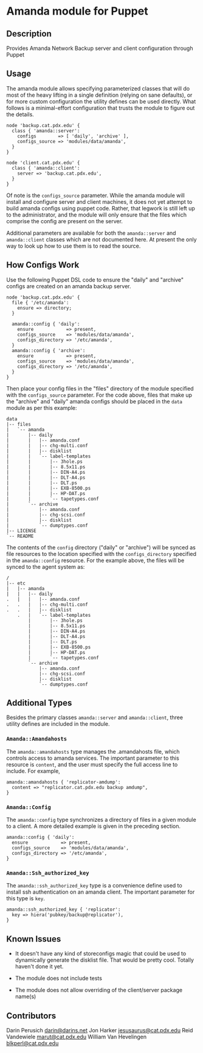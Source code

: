 # Amanda module for Puppet

## Description

Provides Amanda Network Backup server and client configuration through Puppet

## Usage

The amanda module allows specifying parameterized classes that will do most of
the heavy lifting in a single definition (relying on sane defaults), or for
more custom configuration the utility defines can be used directly. What
follows is a minimal-effort configuration that trusts the module to figure out
the details.
```puppet
node 'backup.cat.pdx.edu' {
  class { 'amanda::server':
    configs        => [ 'daily', 'archive' ],
    configs_source => 'modules/data/amanda',
  }
}

node 'client.cat.pdx.edu' {
  class { 'amanda::client':
    server => 'backup.cat.pdx.edu',
  }
}
```
Of note is the `configs_source` parameter. While the amanda module will
install and configure server and client machines, it does not yet attempt to build
amanda configs using puppet code. Rather, that legwork is still left up to the
administrator, and the module will only ensure that the files which comprise
the config are present on the server.

Additional parameters are available for both the `amanda::server` and
`amanda::client` classes which are not documented here. At present the only
way to look up how to use them is to read the source.

## How Configs Work

Use the following Puppet DSL code to ensure the "daily" and "archive" configs
are created on an amanda backup server.
```puppet
node 'backup.cat.pdx.edu' {
  file { '/etc/amanda':
    ensure => directory;
  }

  amanda::config { 'daily':
    ensure            => present,
    configs_source    => 'modules/data/amanda',
    configs_directory => '/etc/amanda',
  }
  amanda::config { 'archive':
    ensure            => present,
    configs_source    => 'modules/data/amanda',
    configs_directory => '/etc/amanda',
  }
}
```
Then place your config files in the "files" directory of the module specified
with the `configs_source` parameter. For the code above, files that make up
the "archive" and "daily" amanda configs should be placed in the `data` module
as per this example:

    data
    |-- files
    |   `-- amanda
    |       |-- daily
    |       |   |-- amanda.conf
    |       |   |-- chg-multi.conf
    |       |   |-- disklist
    |       |   `-- label-templates
    |       |       |-- 3hole.ps
    |       |       |-- 8.5x11.ps
    |       |       |-- DIN-A4.ps
    |       |       |-- DLT-A4.ps
    |       |       |-- DLT.ps
    |       |       |-- EXB-8500.ps
    |       |       |-- HP-DAT.ps
    |       |       `-- tapetypes.conf
    |       `-- archive
    |           |-- amanda.conf
    |           |-- chg-scsi.conf
    |           |-- disklist
    |           `-- dumptypes.conf
    |-- LICENSE
    `-- README

The contents of the `config` directory ("daily" or "archive") will be synced
as file resources to the location specified with the `configs_directory`
specified in the `amanda::config` resource. For the example above, the files
will be synced to the agent system as:

    /
    |-- etc
    |   |-- amanda
    |   |   |-- daily
    .   |   |   |-- amanda.conf
    .   .   |   |-- chg-multi.conf
    .   .   |   |-- disklist
        .   |   `-- label-templates
            |       |-- 3hole.ps
            |       |-- 8.5x11.ps
            |       |-- DIN-A4.ps
            |       |-- DLT-A4.ps
            |       |-- DLT.ps
            |       |-- EXB-8500.ps
            |       |-- HP-DAT.ps
            |       `-- tapetypes.conf
            `-- archive
                |-- amanda.conf
                |-- chg-scsi.conf
                |-- disklist
                `-- dumptypes.conf

## Additional Types

Besides the primary classes `amanda::server` and `amanda::client`, three utility
defines are included in the module.

### `Amanda::Amandahosts`

The `amanda::amandahosts` type manages the .amandahosts file, which controls
access to amanda services. The important parameter to this resource is
`content`, and the user must specify the full access line to include. For
example,
```puppet
amanda::amandahosts { 'replicator-amdump':
  content => "replicator.cat.pdx.edu backup amdump",
}
```
### `Amanda::Config`

The `amanda::config` type synchronizes a directory of files in a given module to
a client. A more detailed example is given in the preceding section.
```puppet
amanda::config { 'daily':
  ensure            => present,
  configs_source    => 'modules/data/amanda',
  configs_directory => '/etc/amanda',
}
```
### `Amanda::Ssh_authorized_key`

The `amanda::ssh_authorized_key` type is a convenience define used to install
ssh authentication on an amanda client. The important parameter for this type
is `key`.
```puppet
amanda::ssh_authorized_key { 'replicator':
  key => hiera('pubkey/backup@replicator'),
}
```
## Known Issues

* It doesn't have any kind of storeconfigs magic that could be used to
  dynamically generate the disklist file. That would be pretty cool. Totally
  haven't done it yet.

* The module does not include tests

* The module does not allow overriding of the client/server package name(s)

## Contributors
Darin Perusich <darin@darins.net>
Jon Harker <jesusaurus@cat.pdx.edu>
Reid Vandewiele <marut@cat.pdx.edu>
William Van Hevelingen <blkperl@cat.pdx.edu>
